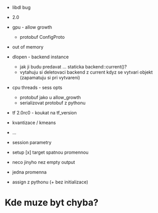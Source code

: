 - libdl bug
- 2.0

- gpu - allow growth
  - protobuf ConfigProto

- out of memory

- dlopen - backend instance
  - jak ji budu predavat ... staticka backend::current()?
  - vytahuju si deletovaci backend z current kdyz se vytvari objekt (zapamatuju si pri vytvareni)

- cpu threads - sess opts
  - protobuf jako u allow_growth
  - serializovat protobuf z pythonu

- tf 2.0rc0 - koukat na tf_version
- kvantizace / kmeans
- ...





- session parametry
- setup
[x] target spatnou promennou
- neco jinyho nez empty output

- jedna promenna
- assign z pythonu (+ bez initializace)

# Kde muze byt chyba?

